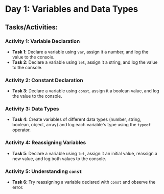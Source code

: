 # Day 1: Variables and Data Types

## Tasks/Activities:

### Activity 1: Variable Declaration

- **Task 1**: Declare a variable using `var`, assign it a number, and log the value to the console.
- **Task 2**: Declare a variable using `let`, assign it a string, and log the value to the console.

### Activity 2: Constant Declaration

- **Task 3**: Declare a variable using `const`, assign it a boolean value, and log the value to the console.

### Activity 3: Data Types

- **Task 4**: Create variables of different data types (number, string, boolean, object, array) and log each variable's type using the `typeof` operator.

### Activity 4: Reassigning Variables

- **Task 5**: Declare a variable using `let`, assign it an initial value, reassign a new value, and log both values to the console.

### Activity 5: Understanding `const`

- **Task 6**: Try reassigning a variable declared with `const` and observe the error.
